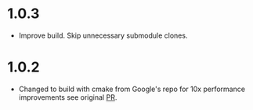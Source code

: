 # 1.0.3

- Improve build. Skip unnecessary submodule clones.

# 1.0.2

- Changed to build with cmake from Google's repo for 10x performance improvements see original [PR](https://github.com/zmstone/crc32cer/pull/7).

